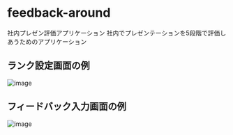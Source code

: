 # feedback-around
 社内プレゼン評価アプリケーション
 社内でプレゼンテーションを5段階で評価しあうためのアプリケーション
 
## ランク設定画面の例
![image](https://user-images.githubusercontent.com/44778704/98914013-7c95eb80-250b-11eb-8fb5-9164b147141c.png)

## フィードバック入力画面の例
![image](https://user-images.githubusercontent.com/44778704/98914693-49079100-250c-11eb-9e32-fd5d211bcbd1.png)
